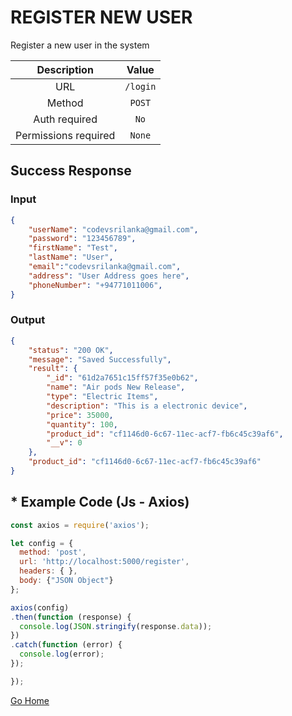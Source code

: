 # REGISTER NEW USER

Register a new user in the system

|      Description      |           Value           |
|:--------------------: |:------------------------: |
| URL                   | `/login`  |
| Method                | `POST`                     |
| Auth required         | `No`                     |
| Permissions required  | `None`                    |

## Success Response

### Input

```json
{
    "userName": "codevsrilanka@gmail.com",
    "password": "123456789",
    "firstName": "Test",
    "lastName": "User",
    "email":"codevsrilanka@gmail.com",
    "address": "User Address goes here",
    "phoneNumber": "+94771011006",
}
```

### Output

```json
{
    "status": "200 OK",
    "message": "Saved Successfully",
    "result": {
        "_id": "61d2a7651c15ff57f35e0b62",
        "name": "Air pods New Release",
        "type": "Electric Items",
        "description": "This is a electronic device",
        "price": 35000,
        "quantity": 100,
        "product_id": "cf1146d0-6c67-11ec-acf7-fb6c45c39af6",
        "__v": 0
    },
    "product_id": "cf1146d0-6c67-11ec-acf7-fb6c45c39af6"
}
```

## * Example Code (Js - Axios)

```js
const axios = require('axios');

let config = {
  method: 'post',
  url: 'http://localhost:5000/register',
  headers: { },
  body: {"JSON Object"}
};

axios(config)
.then(function (response) {
  console.log(JSON.stringify(response.data));
})
.catch(function (error) {
  console.log(error);
});

});
```

[Go Home](../README.md)

